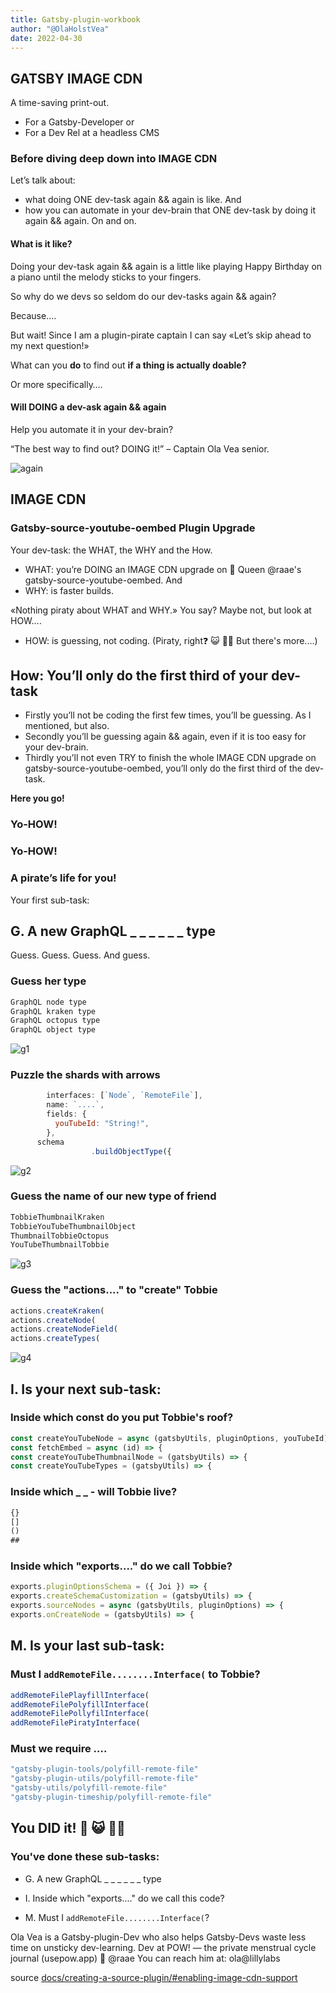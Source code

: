 ```yaml
---
title: Gatsby-plugin-workbook
author: "@OlaHolstVea"
date: 2022-04-30
---
```


## GATSBY IMAGE CDN

A time-saving print-out.

- For a Gatsby-Developer or
- For a Dev Rel at a headless CMS





### Before diving deep down into IMAGE CDN
Let’s talk about:
- what doing ONE dev-task again && again is like. And
- how you can automate in your dev-brain that ONE dev-task by doing it again && again. On and on.


#### What is it like?
Doing your dev-task again && again is a little like playing Happy Birthday on a piano until the melody sticks to your fingers.

So why do we devs so seldom do our dev-tasks again && again?

Because….

But wait! Since I am a plugin-pirate captain I can say «Let’s skip ahead to my next question!»

What can you **do** to find out **if a thing is actually doable?**

Or more specifically….


#### Will DOING a dev-ask again && again

Help you automate it in your dev-brain?

“The best way to find out? DOING it!”  – Captain Ola Vea senior.

![again](./again.jpg)


## IMAGE CDN

### Gatsby-source-youtube-oembed Plugin Upgrade

Your dev-task: the WHAT, the WHY and the How.

- WHAT: you’re DOING an IMAGE CDN upgrade on 👑 Queen @raae's gatsby-source-youtube-oembed. And
- WHY: is faster builds.

«Nothing piraty about WHAT and WHY.» You say? Maybe not, but look at HOW....

- HOW: is guessing, not coding. (Piraty, right❓ 😺 🏴‍☠️ But there's more....)

## How: You’ll only do the first third of your dev-task

- Firstly you’ll not be coding the first few times, you’ll be guessing. As I mentioned, but also.
- Secondly you’ll be guessing again && again, even if it is too easy for your dev-brain.
- Thirdly you’ll not even TRY to finish the whole IMAGE CDN upgrade on gatsby-source-youtube-oembed, you’ll only do the first third of the dev-task.

**Here you go!**

### Yo-HOW!
### Yo-HOW!
### A pirate’s life for you!

Your first sub-task:

## G. A new GraphQL _ _ _ _ _ _ type

Guess. Guess. Guess. And guess.

### Guess her type

```js
GraphQL node type
GraphQL kraken type
GraphQL octopus type
GraphQL object type
```

![g1](./g1.jpg)


### Puzzle the shards with arrows

```js
        interfaces: [`Node`, `RemoteFile`],
        name: `....`,
        fields: {
          youTubeId: "String!",
        },
      schema
                  .buildObjectType({
```

![g2](./g2.jpg)


### Guess the name of our new type of friend

```js
TobbieThumbnailKraken
TobbieYouTubeThumbnailObject
ThumbnailTobbieOctopus
YouTubeThumbnailTobbie
```

![g3](./g3.jpg)


### Guess the "actions...." to "create" Tobbie

```js
actions.createKraken(
actions.createNode(
actions.createNodeField(
actions.createTypes(
```

![g4](./g4.jpg)


## I. Is your next sub-task:

### Inside which const do you put Tobbie's roof?

```js
const createYouTubeNode = async (gatsbyUtils, pluginOptions, youTubeId) => {
const fetchEmbed = async (id) => {
const createYouTubeThumbnailNode = (gatsbyUtils) => {
const createYouTubeTypes = (gatsbyUtils) => {
```

### Inside which _ _ - will Tobbie live?

```js
{}
[]
()
##
```

### Inside which "exports...." do we call Tobbie?

```js
exports.pluginOptionsSchema = ({ Joi }) => {
exports.createSchemaCustomization = (gatsbyUtils) => {
exports.sourceNodes = async (gatsbyUtils, pluginOptions) => {
exports.onCreateNode = (gatsbyUtils) => {
```


## M. Is your last sub-task:

### Must I `addRemoteFile........Interface(` to Tobbie?

```js
addRemoteFilePlayfillInterface(
addRemoteFilePolyfillInterface(
addRemoteFilePollyfilInterface(
addRemoteFilePiratyInterface(
```

### Must we require ….

```js
"gatsby-plugin-tools/polyfill-remote-file"
"gatsby-plugin-utils/polyfill-remote-file"
"gatsby-utils/polyfill-remote-file"
"gatsby-plugin-timeship/polyfill-remote-file"
```
## You DID it! 💪 😺 🏴‍☠️

### You've done these sub-tasks:

- G. A new GraphQL _ _ _ _ _ _ type

- I. Inside which "exports...." do we call this code?

- M. Must I `addRemoteFile........Interface(`?


Ola Vea is a Gatsby-plugin-Dev who also helps Gatsby-Devs waste less time on unsticky dev-learning. Dev at POW! — the private menstrual cycle journal (usepow.app) 👑 @raae You can reach him at: ola@lillylabs

source [docs/creating-a-source-plugin/#enabling-image-cdn-support](https://www.gatsbyjs.com/docs/how-to/plugins-and-themes/creating-a-source-plugin/#enabling-image-cdn-support)

